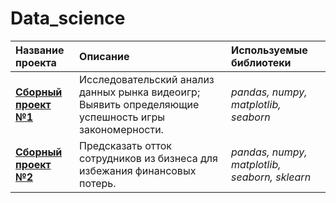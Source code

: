 # Data_science
| Название проекта | Описание | Используемые библиотеки | 
| :---------------------- | :---------------------- | :---------------------- |
|[<b>Сборный проект №1</b>](https://github.com/AlexPuaro/Data_science/tree/main/%D0%92%D1%8B%D1%8F%D0%B2%D0%BB%D0%B5%D0%BD%D0%B8%D0%B5%20%D0%B7%D0%B0%D0%BA%D0%BE%D0%BD%D0%BE%D0%BC%D0%B5%D1%80%D0%BD%D0%BE%D1%81%D1%82%D0%B5%D0%B9%20%D1%83%D1%81%D0%BF%D0%B5%D1%88%D0%BD%D0%BE%D1%81%D1%82%D0%B8%20%D0%B8%D0%B3%D1%80)|Исследовательский анализ данных рынка видеоигр;	Выявить определяющие успешность игры закономерности.|*pandas, numpy, matplotlib, seaborn*
|[<b>Сборный проект №2</b>](https://github.com/AlexPuaro/Data_science/tree/main/%D0%9F%D1%80%D0%BE%D0%B3%D0%BD%D0%BE%D0%B7%20%D1%83%D0%B2%D0%BE%D0%BB%D1%8C%D0%BD%D0%B5%D0%BD%D0%B8%D0%B9%20%D1%81%D0%BE%D1%82%D1%80%D1%83%D0%B4%D0%BD%D0%B8%D0%BA%D0%BE%D0%B2%20%D0%B4%D0%BB%D1%8F%20%D0%BA%D0%BE%D0%BC%D0%BF%D0%B0%D0%BD%D0%B8%D0%B8)|Предсказать отток сотрудников из бизнеса для избежания финансовых потерь.|*pandas, numpy, matplotlib, seaborn, sklearn*
